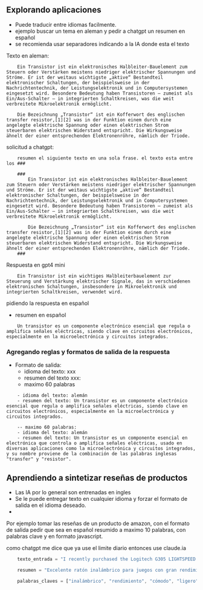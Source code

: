 ## Explorando aplicaciones

- Puede traducir entre idiomas facilmente.
- ejemplo buscar un tema en aleman y pedir a chatgpt un resumen en español
- se recomienda usar separadores indicando a la IA donde esta el texto


Texto en aleman:

```
    Ein Transistor ist ein elektronisches Halbleiter-Bauelement zum Steuern oder Verstärken meistens niedriger elektrischer Spannungen und Ströme. Er ist der weitaus wichtigste „aktive“ Bestandteil elektronischer Schaltungen, der beispielsweise in der Nachrichtentechnik, der Leistungselektronik und in Computersystemen eingesetzt wird. Besondere Bedeutung haben Transistoren – zumeist als Ein/Aus-Schalter – in integrierten Schaltkreisen, was die weit verbreitete Mikroelektronik ermöglicht.

    Die Bezeichnung „Transistor“ ist ein Kofferwort des englischen transfer resistor,[1][2] was in der Funktion einem durch eine angelegte elektrische Spannung oder einen elektrischen Strom steuerbaren elektrischen Widerstand entspricht. Die Wirkungsweise ähnelt der einer entsprechenden Elektronenröhre, nämlich der Triode.
```

solicitud a chatgpt:

```
    resumen el siguiente texto en una sola frase. el texto esta entre los ###

    ###
        Ein Transistor ist ein elektronisches Halbleiter-Bauelement zum Steuern oder Verstärken meistens niedriger elektrischer Spannungen und Ströme. Er ist der weitaus wichtigste „aktive“ Bestandteil elektronischer Schaltungen, der beispielsweise in der Nachrichtentechnik, der Leistungselektronik und in Computersystemen eingesetzt wird. Besondere Bedeutung haben Transistoren – zumeist als Ein/Aus-Schalter – in integrierten Schaltkreisen, was die weit verbreitete Mikroelektronik ermöglicht.

        Die Bezeichnung „Transistor“ ist ein Kofferwort des englischen transfer resistor,[1][2] was in der Funktion einem durch eine angelegte elektrische Spannung oder einen elektrischen Strom steuerbaren elektrischen Widerstand entspricht. Die Wirkungsweise ähnelt der einer entsprechenden Elektronenröhre, nämlich der Triode.
    ###

```

Respuesta en gpt4 mini

```
    Ein Transistor ist ein wichtiges Halbleiterbauelement zur Steuerung und Verstärkung elektrischer Signale, das in verschiedenen elektronischen Schaltungen, insbesondere in Mikroelektronik und integrierten Schaltkreisen, verwendet wird.
```

pidiendo la respuesta en español

- resumen en español

```
    Un transistor es un componente electrónico esencial que regula o amplifica señales eléctricas, siendo clave en circuitos electrónicos, especialmente en la microelectrónica y circuitos integrados.
```

### Agregando reglas y formatos de salida de la respuesta

- Formato de salida:
  - idioma del texto: xxx
  - resumen del texto xxx:
  - maximo 60 palabras

```
    - idioma del texto: alemán
    - resumen del texto: Un transistor es un componente electrónico esencial que regula o amplifica señales eléctricas, siendo clave en circuitos electrónicos, especialmente en la microelectrónica y circuitos integrados.

    -- maximo 60 palabras:
    - idioma del texto: alemán
    - resumen del texto: Un transistor es un componente esencial en electrónica que controla o amplifica señales eléctricas, usado en diversas aplicaciones como la microelectrónica y circuitos integrados, y su nombre proviene de la combinación de las palabras inglesas "transfer" y "resistor".
```


## Aprendiendo a sintetizar reseñas de productos

- Las IA por lo general son entrenadas en ingles
- Se le puede entregar texto en cualquier idioma y forzar el formato de salida en el idioma deseado.
- 

Por ejemplo tomar las reseñas de un producto de amazon, con el formato de salida pedir que sea en español resumido a maximo 10 palabras, con palabras clave y en formato javascript.

como  chatgpt me dice que ya use el limite diario entonces use claude.ia

```javascript
    texto_entrada = "I recently purchased the Logitech G305 LIGHTSPEED Wireless Gaming Mouse, and I have to say, it's been a game-changer for me. As someone who games regularly, I was looking for a mouse that could deliver on performance without the hassle of wires, and the G305 does just that. I used to own one beforehand and lost it during a move sadly..First off, the wireless performance is outstanding. I haven't noticed any lag whatsoever, which is crucial when you're in the middle of intense gameplay. It's really liberating to have that kind of responsiveness without being tethered to my desk.The design is another big plus. It fits my hand perfectly and feels comfortable even during long gaming sessions. The mouse is lightweight but feels solidly built, so it moves smoothly and doesn't tire out my hand.The sensor is super accurate too. I play a lot of FPS games, and the HERO sensor handles everything I throw at it with precision. Customizing the DPI settings was easy using Logitech's software, and I've set it up exactly how I like it.Overall, the G305 offers amazing value for money. Considering its performance, build quality, and the freedom of wireless, I'd highly recommend it to any gamer looking to upgrade their setup. It's definitely one of the best gaming mice I've owned."

    resumen = "Excelente ratón inalámbrico para juegos con gran rendimiento y comodidad."

    palabras_claves = ["inalámbrico", "rendimiento", "cómodo", "ligero", "preciso", "personalizable", "valor", "juegos"]
```